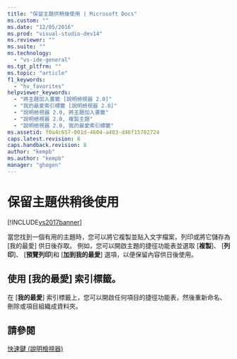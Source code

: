 ```yaml
---
title: "保留主題供稍後使用 | Microsoft Docs"
ms.custom: ""
ms.date: "12/05/2016"
ms.prod: "visual-studio-dev14"
ms.reviewer: ""
ms.suite: ""
ms.technology: 
  - "vs-ide-general"
ms.tgt_pltfrm: ""
ms.topic: "article"
f1_keywords: 
  - "hv_favorites"
helpviewer_keywords: 
  - "將主題加入書籤 [說明檢視器 2.0]"
  - "我的最愛索引標籤 [說明檢視器 2.0]"
  - "說明檢視器 2.0, 將主題加入書籤"
  - "說明檢視器 2.0, 複製主題"
  - "說明檢視器 2.0, 我的最愛索引標籤"
ms.assetid: f0a4c657-001d-4604-a403-d46f15782724
caps.latest.revision: 8
caps.handback.revision: 8
author: "kempb"
ms.author: "kempb"
manager: "ghogen"
---
```

# 保留主題供稍後使用
[!INCLUDE[vs2017banner](../code-quality/includes/vs2017banner.md)]

當您找到一個有用的主題時，您可以將它複製並貼入文字檔案，列印或將它儲存為 \[我的最愛\] 供日後存取。  例如，您可以開啟主題的捷徑功能表並選取 \[**複製**\]、 \[**列印**\]、 \[**預覽列印**\]和 \[**加到我的最愛**\] 選項，以便保留內容供日後使用。  
  
## 使用 \[我的最愛\] 索引標籤。  
 在 \[**我的最愛**\] 索引標籤上，您可以開啟任何項目的捷徑功能表，然後重新命名、刪除或項目組織成資料夾。  
  
## 請參閱  
 [快速鍵 \(說明檢視器\)](../ide/shortcut-keys-help-viewer.md)